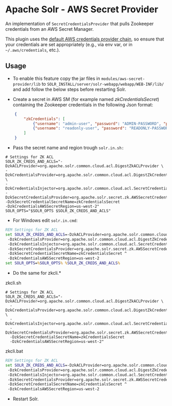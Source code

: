Apache Solr - AWS Secret Provider
===========================

An implementation of `SecretCredentialsProvider` that pulls Zookeeper credentials from an AWS Secret Manager.

This plugin uses the [default AWS credentials provider chain](https://docs.aws.amazon.com/sdk-for-java/v2/developer-guide/credentials.html), so ensure that your credentials are set appropriately (e.g., via env var, or in `~/.aws/credentials`, etc.).

## Usage

- To enable this feature copy the jar files in `modules/aws-secret-provider/lib` to `SOLR_INSTALL/server/solr-webapp/webapp/WEB-INF/lib/` and add follow the below steps before restarting Solr.

- Create a secret in AWS SM (for example named *zkCredentialsSecret*) containing the Zookeeper credentials in the following Json format:



```json
    {
        "zkCredentials": [
            {"username": "admin-user", "password": "ADMIN-PASSWORD", "perms": "all"},
            {"username": "readonly-user", "password": "READONLY-PASSWORD", "perms": "read"}
        ]
    }
```


-  Pass the secret name and region trough `solr.in.sh:`

```shell
# Settings for ZK ACL
SOLR_ZK_CREDS_AND_ACLS="-DzkACLProvider=org.apache.solr.common.cloud.acl.DigestZkACLProvider \
-DzkCredentialsProvider=org.apache.solr.common.cloud.acl.DigestZkCredentialsProvider \
-DzkCredentialsInjector=org.apache.solr.common.cloud.acl.SecretCredentialInjector
-DzkSecretCredentialsProvider=org.apache.solr.secret.zk.AWSSecretCredentialsProvider
-DzkSecretCredentialSecretName=zkCredentialsSecret
-DzkCredentialsAWSSecretRegion=us-west-2"
SOLR_OPTS="$SOLR_OPTS $SOLR_ZK_CREDS_AND_ACLS"
```

- For Windows edit `solr.in.cmd`:

```bat
REM Settings for ZK ACL
set SOLR_ZK_CREDS_AND_ACLS=-DzkACLProvider=org.apache.solr.common.cloud.acl.DigestZkACLProvider ^
 -DzkCredentialsProvider=org.apache.solr.common.cloud.acl.DigestZkCredentialsProvider ^
 -DzkCredentialsInjector=org.apache.solr.common.cloud.acl.SecretCredentialInjector ^
 -DzkSecretCredentialsProvider=org.apache.solr.secret.zk.AWSSecretCredentialsProvider ^
 -DzkSecretCredentialSecretName=zkCredentialsSecret ^
 -DzkCredentialsAWSSecretRegion=us-west-2
set SOLR_OPTS=%SOLR_OPTS% %SOLR_ZK_CREDS_AND_ACLS%
```


- Do the same for zkcli.*

zkcli.sh


```shell
# Settings for ZK ACL
SOLR_ZK_CREDS_AND_ACLS="-DzkACLProvider=org.apache.solr.common.cloud.acl.DigestZkACLProvider \
  -DzkCredentialsProvider=org.apache.solr.common.cloud.acl.DigestZkCredentialsProvider \
  -DzkCredentialsInjector=org.apache.solr.common.cloud.acl.SecretCredentialInjector
  -DzkSecretCredentialsProvider=org.apache.solr.secret.zk.AWSSecretCredentialsProvider
  -DzkSecretCredentialSecretName=zkCredentialsSecret
  -DzkCredentialsAWSSecretRegion=us-west-2"
```

zkcli.bat

```bat
REM Settings for ZK ACL
set SOLR_ZK_CREDS_AND_ACLS=-DzkACLProvider=org.apache.solr.common.cloud.acl.DigestZkACLProvider ^
 -DzkCredentialsProvider=org.apache.solr.common.cloud.acl.DigestZkCredentialsProvider ^
 -DzkCredentialsInjector=org.apache.solr.common.cloud.acl.SecretCredentialInjector ^
 -DzkSecretCredentialsProvider=org.apache.solr.secret.zk.AWSSecretCredentialsProvider ^
 -DzkSecretCredentialSecretName=zkCredentialsSecret ^
 -DzkCredentialsAWSSecretRegion=us-west-2
```

- Restart Solr.